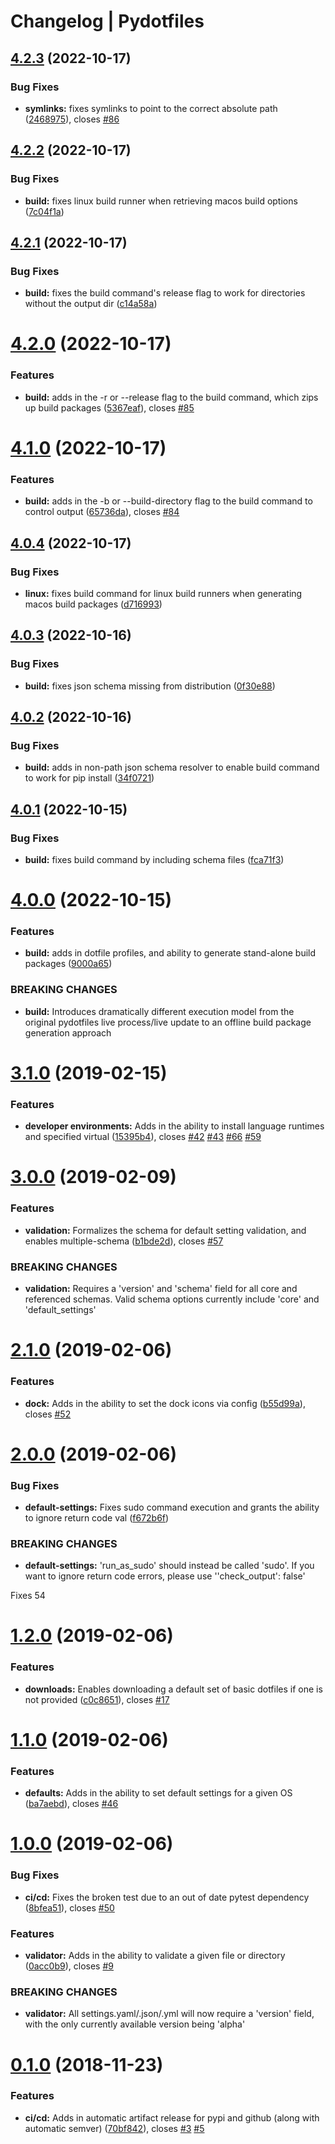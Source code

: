 # Changelog | Pydotfiles

## [4.2.3](https://github.com/JasonYao/pydotfiles/compare/v4.2.2...v4.2.3) (2022-10-17)


### Bug Fixes

* **symlinks:** fixes symlinks to point to the correct absolute path ([2468975](https://github.com/JasonYao/pydotfiles/commit/2468975967874364466fce5427f0a9aec6f57f76)), closes [#86](https://github.com/JasonYao/pydotfiles/issues/86)

## [4.2.2](https://github.com/JasonYao/pydotfiles/compare/v4.2.1...v4.2.2) (2022-10-17)


### Bug Fixes

* **build:** fixes linux build runner when retrieving macos build options ([7c04f1a](https://github.com/JasonYao/pydotfiles/commit/7c04f1a206f4304d5a5197b691b8685074f5bacb))

## [4.2.1](https://github.com/JasonYao/pydotfiles/compare/v4.2.0...v4.2.1) (2022-10-17)


### Bug Fixes

* **build:** fixes the build command's release flag to work for directories without the output dir ([c14a58a](https://github.com/JasonYao/pydotfiles/commit/c14a58a2eedeae2a8770e8fbc735186783fb8f40))

# [4.2.0](https://github.com/JasonYao/pydotfiles/compare/v4.1.0...v4.2.0) (2022-10-17)


### Features

* **build:** adds in the -r or --release flag to the build command, which zips up build packages ([5367eaf](https://github.com/JasonYao/pydotfiles/commit/5367eaf635bd990d5dd42d1859939c67e1a75bd7)), closes [#85](https://github.com/JasonYao/pydotfiles/issues/85)

# [4.1.0](https://github.com/JasonYao/pydotfiles/compare/v4.0.4...v4.1.0) (2022-10-17)


### Features

* **build:** adds in the -b or --build-directory flag to the build command to control output ([65736da](https://github.com/JasonYao/pydotfiles/commit/65736da2e8619ad3292548e8f7bb1bce72c0218d)), closes [#84](https://github.com/JasonYao/pydotfiles/issues/84)

## [4.0.4](https://github.com/JasonYao/pydotfiles/compare/v4.0.3...v4.0.4) (2022-10-17)


### Bug Fixes

* **linux:** fixes build command for linux build runners when generating macos build packages ([d716993](https://github.com/JasonYao/pydotfiles/commit/d716993a9eed351df93947ca0ca6df421b9d1d9a))

## [4.0.3](https://github.com/JasonYao/pydotfiles/compare/v4.0.2...v4.0.3) (2022-10-16)


### Bug Fixes

* **build:** fixes json schema missing from distribution ([0f30e88](https://github.com/JasonYao/pydotfiles/commit/0f30e88117cf7960b9f69034233c50eaa186b7bd))

## [4.0.2](https://github.com/JasonYao/pydotfiles/compare/v4.0.1...v4.0.2) (2022-10-16)


### Bug Fixes

* **build:** adds in non-path json schema resolver to enable build command to work for pip install ([34f0721](https://github.com/JasonYao/pydotfiles/commit/34f0721674346c3bebd8bf49e5ce271cb20b1348))

## [4.0.1](https://github.com/JasonYao/pydotfiles/compare/v4.0.0...v4.0.1) (2022-10-15)


### Bug Fixes

* **build:** fixes build command by including schema files ([fca71f3](https://github.com/JasonYao/pydotfiles/commit/fca71f3e4380412ce273c8653a354748d2557965))

# [4.0.0](https://github.com/JasonYao/pydotfiles/compare/v3.1.0...v4.0.0) (2022-10-15)


### Features

* **build:** adds in dotfile profiles, and ability to generate stand-alone build packages ([9000a65](https://github.com/JasonYao/pydotfiles/commit/9000a6550d096aea69a4b66fc84b8a675012aa06))


### BREAKING CHANGES

* **build:** Introduces dramatically different execution model from the original pydotfiles live
process/live update to an offline build package generation approach

# [3.1.0](https://github.com/JasonYao/pydotfiles/compare/v3.0.0...v3.1.0) (2019-02-15)


### Features

* **developer environments:** Adds in the ability to install language runtimes and specified virtual ([15395b4](https://github.com/JasonYao/pydotfiles/commit/15395b4)), closes [#42](https://github.com/JasonYao/pydotfiles/issues/42) [#43](https://github.com/JasonYao/pydotfiles/issues/43) [#66](https://github.com/JasonYao/pydotfiles/issues/66) [#59](https://github.com/JasonYao/pydotfiles/issues/59)

# [3.0.0](https://github.com/JasonYao/pydotfiles/compare/v2.1.0...v3.0.0) (2019-02-09)


### Features

* **validation:** Formalizes the schema for default setting validation, and enables multiple-schema ([b1bde2d](https://github.com/JasonYao/pydotfiles/commit/b1bde2d)), closes [#57](https://github.com/JasonYao/pydotfiles/issues/57)


### BREAKING CHANGES

* **validation:** Requires a 'version' and 'schema' field for all core and referenced schemas. Valid
schema options currently include 'core' and 'default_settings'

# [2.1.0](https://github.com/JasonYao/pydotfiles/compare/v2.0.0...v2.1.0) (2019-02-06)


### Features

* **dock:** Adds in the ability to set the dock icons via config ([b55d99a](https://github.com/JasonYao/pydotfiles/commit/b55d99a)), closes [#52](https://github.com/JasonYao/pydotfiles/issues/52)

# [2.0.0](https://github.com/JasonYao/pydotfiles/compare/v1.2.0...v2.0.0) (2019-02-06)


### Bug Fixes

* **default-settings:** Fixes sudo command execution and grants the ability to ignore return code val ([f672b6f](https://github.com/JasonYao/pydotfiles/commit/f672b6f))


### BREAKING CHANGES

* **default-settings:** 'run_as_sudo' should instead be called 'sudo'. If you want to ignore return code
errors, please use ''check_output': false'

Fixes 54

# [1.2.0](https://github.com/JasonYao/pydotfiles/compare/v1.1.0...v1.2.0) (2019-02-06)


### Features

* **downloads:** Enables downloading a default set of basic dotfiles if one is not provided ([c0c8651](https://github.com/JasonYao/pydotfiles/commit/c0c8651)), closes [#17](https://github.com/JasonYao/pydotfiles/issues/17)

# [1.1.0](https://github.com/JasonYao/pydotfiles/compare/v1.0.0...v1.1.0) (2019-02-06)


### Features

* **defaults:** Adds in the ability to set default settings for a given OS ([ba7aebd](https://github.com/JasonYao/pydotfiles/commit/ba7aebd)), closes [#46](https://github.com/JasonYao/pydotfiles/issues/46)

# [1.0.0](https://github.com/JasonYao/pydotfiles/compare/v0.1.0...v1.0.0) (2019-02-06)


### Bug Fixes

* **ci/cd:** Fixes the broken test due to an out of date pytest dependency ([8bfea51](https://github.com/JasonYao/pydotfiles/commit/8bfea51)), closes [#50](https://github.com/JasonYao/pydotfiles/issues/50)


### Features

* **validator:** Adds in the ability to validate a given file or directory ([0acc0b9](https://github.com/JasonYao/pydotfiles/commit/0acc0b9)), closes [#9](https://github.com/JasonYao/pydotfiles/issues/9)


### BREAKING CHANGES

* **validator:** All settings.yaml/.json/.yml will now require a 'version' field, with the only
currently available version being 'alpha'

# [0.1.0](https://github.com/JasonYao/pydotfiles/compare/v0.0.5...v0.1.0) (2018-11-23)


### Features

* **ci/cd:** Adds in automatic artifact release for pypi and github (along with automatic semver) ([70bf842](https://github.com/JasonYao/pydotfiles/commit/70bf842)), closes [#3](https://github.com/JasonYao/pydotfiles/issues/3) [#5](https://github.com/JasonYao/pydotfiles/issues/5)
